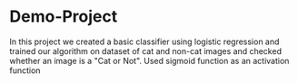 # Demo-Project
In this project we created a basic classifier using logistic regression and trained our algorithm on dataset of cat and non-cat images and checked whether an image is a "Cat or Not". Used sigmoid function as an activation function
